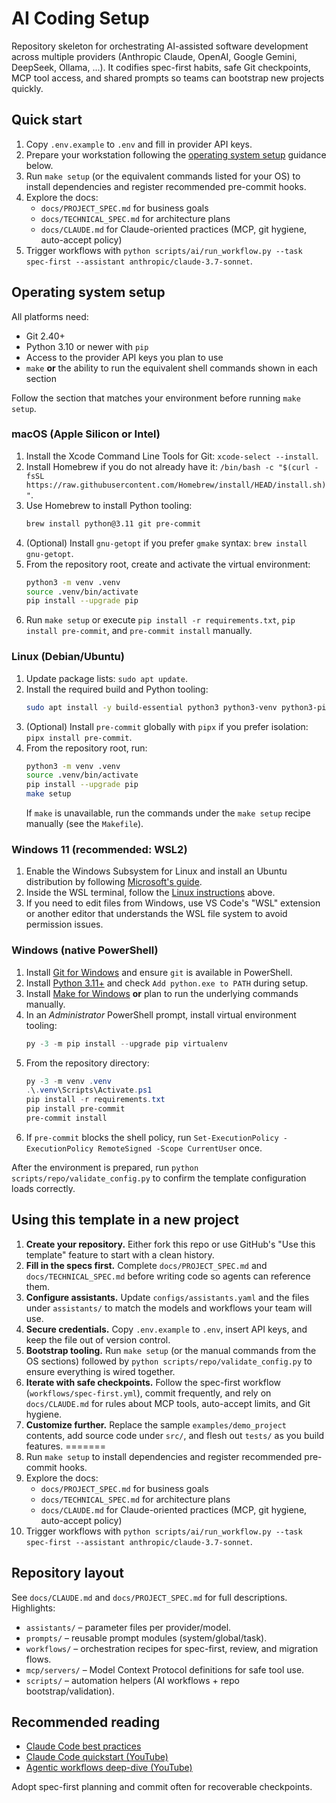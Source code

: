 # AI Coding Setup

Repository skeleton for orchestrating AI-assisted software development across multiple providers (Anthropic Claude, OpenAI, Google Gemini, DeepSeek, Ollama, ...). It codifies spec-first habits, safe Git checkpoints, MCP tool access, and shared prompts so teams can bootstrap new projects quickly.

## Quick start

1. Copy `.env.example` to `.env` and fill in provider API keys.
2. Prepare your workstation following the [operating system setup](#operating-system-setup) guidance below.
3. Run `make setup` (or the equivalent commands listed for your OS) to install dependencies and register recommended pre-commit hooks.
4. Explore the docs:
   - `docs/PROJECT_SPEC.md` for business goals
   - `docs/TECHNICAL_SPEC.md` for architecture plans
   - `docs/CLAUDE.md` for Claude-oriented practices (MCP, git hygiene, auto-accept policy)
5. Trigger workflows with `python scripts/ai/run_workflow.py --task spec-first --assistant anthropic/claude-3.7-sonnet`.

## Operating system setup

All platforms need:

- Git 2.40+
- Python 3.10 or newer with `pip`
- Access to the provider API keys you plan to use
- `make` **or** the ability to run the equivalent shell commands shown in each section

Follow the section that matches your environment before running `make setup`.

### macOS (Apple Silicon or Intel)

1. Install the Xcode Command Line Tools for Git: `xcode-select --install`.
2. Install Homebrew if you do not already have it: `/bin/bash -c "$(curl -fsSL https://raw.githubusercontent.com/Homebrew/install/HEAD/install.sh)"`.
3. Use Homebrew to install Python tooling:
   ```bash
   brew install python@3.11 git pre-commit
   ```
4. (Optional) Install `gnu-getopt` if you prefer `gmake` syntax: `brew install gnu-getopt`.
5. From the repository root, create and activate the virtual environment:
   ```bash
   python3 -m venv .venv
   source .venv/bin/activate
   pip install --upgrade pip
   ```
6. Run `make setup` or execute `pip install -r requirements.txt`, `pip install pre-commit`, and `pre-commit install` manually.

### Linux (Debian/Ubuntu)

1. Update package lists: `sudo apt update`.
2. Install the required build and Python tooling:
   ```bash
   sudo apt install -y build-essential python3 python3-venv python3-pip git make
   ```
3. (Optional) Install `pre-commit` globally with `pipx` if you prefer isolation: `pipx install pre-commit`.
4. From the repository root, run:
   ```bash
   python3 -m venv .venv
   source .venv/bin/activate
   pip install --upgrade pip
   make setup
   ```
   If `make` is unavailable, run the commands under the `make setup` recipe manually (see the `Makefile`).

### Windows 11 (recommended: WSL2)

1. Enable the Windows Subsystem for Linux and install an Ubuntu distribution by following [Microsoft's guide](https://learn.microsoft.com/windows/wsl/install).
2. Inside the WSL terminal, follow the [Linux instructions](#linux-debianubuntu) above.
3. If you need to edit files from Windows, use VS Code's "WSL" extension or another editor that understands the WSL file system to avoid permission issues.

### Windows (native PowerShell)

1. Install [Git for Windows](https://git-scm.com/download/win) and ensure `git` is available in PowerShell.
2. Install [Python 3.11+](https://www.python.org/downloads/windows/) and check `Add python.exe to PATH` during setup.
3. Install [Make for Windows](http://gnuwin32.sourceforge.net/packages/make.htm) **or** plan to run the underlying commands manually.
4. In an *Administrator* PowerShell prompt, install virtual environment tooling:
   ```powershell
   py -3 -m pip install --upgrade pip virtualenv
   ```
5. From the repository directory:
   ```powershell
   py -3 -m venv .venv
   .\.venv\Scripts\Activate.ps1
   pip install -r requirements.txt
   pip install pre-commit
   pre-commit install
   ```
6. If `pre-commit` blocks the shell policy, run `Set-ExecutionPolicy -ExecutionPolicy RemoteSigned -Scope CurrentUser` once.

After the environment is prepared, run `python scripts/repo/validate_config.py` to confirm the template configuration loads correctly.

## Using this template in a new project

1. **Create your repository.** Either fork this repo or use GitHub's "Use this template" feature to start with a clean history.
2. **Fill in the specs first.** Complete `docs/PROJECT_SPEC.md` and `docs/TECHNICAL_SPEC.md` before writing code so agents can reference them.
3. **Configure assistants.** Update `configs/assistants.yaml` and the files under `assistants/` to match the models and workflows your team will use.
4. **Secure credentials.** Copy `.env.example` to `.env`, insert API keys, and keep the file out of version control.
5. **Bootstrap tooling.** Run `make setup` (or the manual commands from the OS sections) followed by `python scripts/repo/validate_config.py` to ensure everything is wired together.
6. **Iterate with safe checkpoints.** Follow the spec-first workflow (`workflows/spec-first.yml`), commit frequently, and rely on `docs/CLAUDE.md` for rules about MCP tools, auto-accept limits, and Git hygiene.
7. **Customize further.** Replace the sample `examples/demo_project` contents, add source code under `src/`, and flesh out `tests/` as you build features.
=======
2. Run `make setup` to install dependencies and register recommended pre-commit hooks.
3. Explore the docs:
   - `docs/PROJECT_SPEC.md` for business goals
   - `docs/TECHNICAL_SPEC.md` for architecture plans
   - `docs/CLAUDE.md` for Claude-oriented practices (MCP, git hygiene, auto-accept policy)
4. Trigger workflows with `python scripts/ai/run_workflow.py --task spec-first --assistant anthropic/claude-3.7-sonnet`.

## Repository layout

See `docs/CLAUDE.md` and `docs/PROJECT_SPEC.md` for full descriptions. Highlights:

- `assistants/` – parameter files per provider/model.
- `prompts/` – reusable prompt modules (system/global/task).
- `workflows/` – orchestration recipes for spec-first, review, and migration flows.
- `mcp/servers/` – Model Context Protocol definitions for safe tool use.
- `scripts/` – automation helpers (AI workflows + repo bootstrap/validation).

## Recommended reading

- [Claude Code best practices](https://www.anthropic.com/engineering/claude-code-best-practices)
- [Claude Code quickstart (YouTube)](https://www.youtube.com/watch?v=amEUIuBKwvg)
- [Agentic workflows deep-dive (YouTube)](https://www.youtube.com/watch?v=T0zFZsr_d0Q)

Adopt spec-first planning and commit often for recoverable checkpoints.

